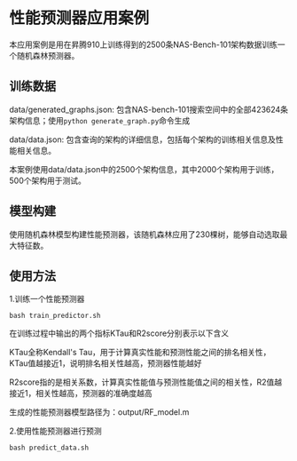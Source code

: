# 性能预测器应用案例

本应用案例是用在昇腾910上训练得到的2500条NAS-Bench-101架构数据训练一个随机森林预测器。

## 训练数据

data/generated_graphs.json: 包含NAS-bench-101搜索空间中的全部423624条架构信息；使用`python generate_graph.py`命令生成

data/data.json: 包含查询的架构的详细信息，包括每个架构的训练相关信息及性能相关信息。

本案例使用data/data.json中的2500个架构信息，其中2000个架构用于训练，500个架构用于测试。

## 模型构建

使用随机森林模型构建性能预测器，该随机森林应用了230棵树，能够自动选取最大特征数。

## 使用方法

1.训练一个性能预测器

```
bash train_predictor.sh
```

在训练过程中输出的两个指标KTau和R2score分别表示以下含义

KTau全称Kendall's Tau，用于计算真实性能和预测性能之间的排名相关性，KTau值越接近1，说明排名相关性越高，预测器性能越好

R2score指的是相关系数，计算真实性能值与预测性能值之间的相关性，R2值越接近1，相关性越高，预测器的准确度越高

生成的性能预测器模型路径为：output/RF_model.m

2.使用性能预测器进行预测

```
bash predict_data.sh
```